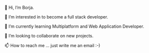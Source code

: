 👋 Hi, I’m Borja.

👀 I’m interested in to become a full stack developer.

🌱 I’m currently learning Multiplatform and Web Application Developer.

💞️ I’m looking to collaborate on new projects.

📫 How to reach me ... just write me an email :-)
